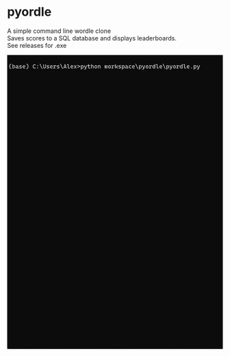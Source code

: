 # pyordle
A simple command line wordle clone  
Saves scores to a SQL database and displays leaderboards.  
See releases for .exe  

![gif](game.gif)
